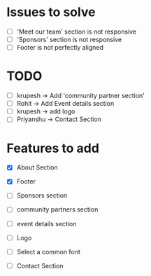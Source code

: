 # Issues to solve
- [ ] 'Meet our team' section is not responsive
- [ ] 'Sponsors' section is not responsive
- [ ] Footer is not perfectly aligned

# TODO
- [ ] krupesh -> Add 'community partner section'
- [ ] Rohit -> Add Event details section
- [ ] krupesh -> add logo
- [ ] Priyanshu -> Contact Section

# Features to add
- [x] About Section
- [x] Footer
- [ ] Sponsors section
- [ ] community partners section
- [ ] event details section
- [ ] Logo
- [ ] Select a common font
- [ ] Contact Section

